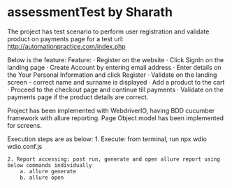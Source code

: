 # assessmentTest by Sharath

The project has test scenario to perform user registration and validate product on payments page 
for a test url: http://automationpractice.com/index.php 

Below is the feature:
  Feature:
·       Register on the website
·       Click SignIn on the landing page
·       Create Account by entering email address
·       Enter details on the Your Personal Information and click Register
·       Validate on the landing screen - correct name and surname is displayed
·       Add a product to the cart
·       Proceed to the checkout page and continue till payments
·       Validate on the payments page if the product details are correct.

Project has been implemented with WebdriverIO, having BDD cucumber framework with allure reporting.
Page Object model has been implemented for screens.

Execution steps are as below:
	1. Execute: from terminal, run npx wdio wdio.conf.js

	2. Report accessing: post run, generate and open allure report using below commands individually
		a. allure generate
		b. allure open
